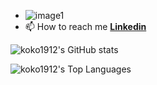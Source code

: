 - ![image1](https://user-images.githubusercontent.com/89745007/163021524-59702773-dc72-41c0-8771-7d0a6bf4a060.png)
- 📫 How to reach me [**Linkedin**](https://www.linkedin.com/in/nikola-madzharov-106b90236/)

![koko1912's GitHub stats](https://github-readme-stats.vercel.app/api?username=koko1912&show_icons=true&theme=maroongold)

![koko1912's Top Languages](https://github-readme-stats.vercel.app/api/top-langs/?username=koko1912&theme=maroongold)
